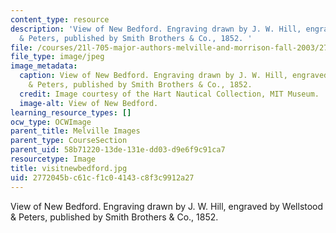 ```yaml
---
content_type: resource
description: 'View of New Bedford. Engraving drawn by J. W. Hill, engraved by Wellstood
  & Peters, published by Smith Brothers & Co., 1852. '
file: /courses/21l-705-major-authors-melville-and-morrison-fall-2003/2772045bc61cf1c04143c8f3c9912a27_visitnewbedford.jpg
file_type: image/jpeg
image_metadata:
  caption: View of New Bedford. Engraving drawn by J. W. Hill, engraved by Wellstood
    & Peters, published by Smith Brothers & Co., 1852.
  credit: Image courtesy of the Hart Nautical Collection, MIT Museum.
  image-alt: View of New Bedford.
learning_resource_types: []
ocw_type: OCWImage
parent_title: Melville Images
parent_type: CourseSection
parent_uid: 58b71220-13de-131e-dd03-d9e6f9c91ca7
resourcetype: Image
title: visitnewbedford.jpg
uid: 2772045b-c61c-f1c0-4143-c8f3c9912a27
---
```

View of New Bedford. Engraving drawn by J. W. Hill, engraved by Wellstood & Peters, published by Smith Brothers & Co., 1852. 

